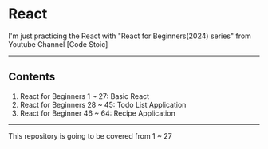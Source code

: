 # React
I'm just practicing the React with "React for Beginners(2024) series" from Youtube Channel [Code Stoic]

---
## Contents
1. React for Beginners 1 ~ 27: Basic React
2. React for Beginners 28 ~ 45: Todo List Application
3. React for Beginner 46 ~ 64: Recipe Application

---
This repository is going to be covered from 1 ~ 27
